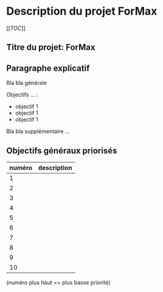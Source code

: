# Description du projet ForMax

[[_TOC_]]

## Titre du projet: ForMax

## Paragraphe explicatif

Bla bla générale

Objectifs ... :

   * objectif 1
   * objectif 1
   * objectif 1

Bla bla supplémentaire ...

## Objectifs généraux priorisés

| numéro | description |
|---|---|
| 1 |  |
| 2 |  |
| 3 |  |
| 4 |  |
| 5 |  |
| 6 |  |
| 7 |  |
| 8 |  |
| 9 |  |
| 10 |  |

(numéro plus haut == plus basse priorité)
